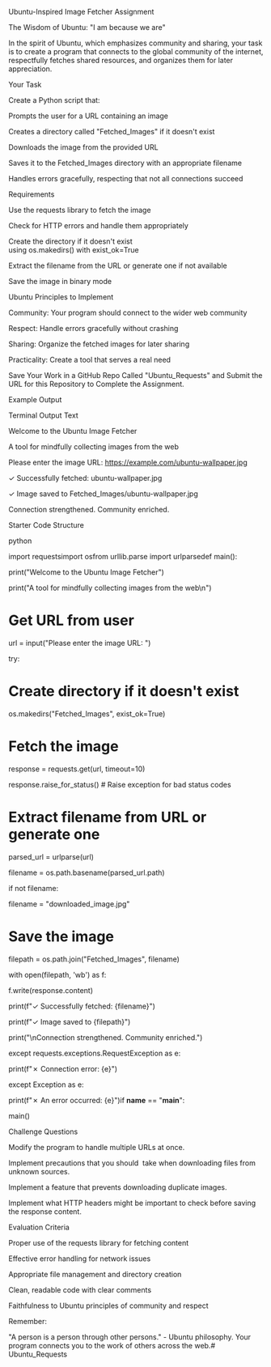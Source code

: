 Ubuntu-Inspired Image Fetcher Assignment

The Wisdom of Ubuntu: "I am because we are"

In the spirit of Ubuntu, which emphasizes community and sharing, your task is to create a program that connects to the global community of the internet, respectfully fetches shared resources, and organizes them for later appreciation.



Your Task

Create a Python script that:



Prompts the user for a URL containing an image

Creates a directory called "Fetched_Images" if it doesn't exist

Downloads the image from the provided URL

Saves it to the Fetched_Images directory with an appropriate filename

Handles errors gracefully, respecting that not all connections succeed

Requirements

Use the requests library to fetch the image

Check for HTTP errors and handle them appropriately

Create the directory if it doesn't exist using os.makedirs() with exist_ok=True

Extract the filename from the URL or generate one if not available

Save the image in binary mode

Ubuntu Principles to Implement

Community: Your program should connect to the wider web community

Respect: Handle errors gracefully without crashing

Sharing: Organize the fetched images for later sharing

Practicality: Create a tool that serves a real need

Save Your Work in a GitHub Repo Called "Ubuntu_Requests" and Submit the URL for this Repository to Complete the Assignment. 

Example Output

Terminal Output Text



Welcome to the Ubuntu Image Fetcher

A tool for mindfully collecting images from the web



Please enter the image URL: https://example.com/ubuntu-wallpaper.jpg

✓ Successfully fetched: ubuntu-wallpaper.jpg

✓ Image saved to Fetched_Images/ubuntu-wallpaper.jpg



Connection strengthened. Community enriched.

Starter Code Structure

python



import requestsimport osfrom urllib.parse import urlparsedef main():

print("Welcome to the Ubuntu Image Fetcher")

print("A tool for mindfully collecting images from the web\n")


# Get URL from user

url = input("Please enter the image URL: ")


try:

# Create directory if it doesn't exist

os.makedirs("Fetched_Images", exist_ok=True)


# Fetch the image

response = requests.get(url, timeout=10)

response.raise_for_status() # Raise exception for bad status codes


# Extract filename from URL or generate one

parsed_url = urlparse(url)

filename = os.path.basename(parsed_url.path)


if not filename:

filename = "downloaded_image.jpg"


# Save the image

filepath = os.path.join("Fetched_Images", filename)


with open(filepath, 'wb') as f:

f.write(response.content)


print(f"✓ Successfully fetched: {filename}")

print(f"✓ Image saved to {filepath}")

print("\nConnection strengthened. Community enriched.")


except requests.exceptions.RequestException as e:

print(f"✗ Connection error: {e}")

except Exception as e:

print(f"✗ An error occurred: {e}")if __name__ == "__main__":

main()

Challenge Questions

Modify the program to handle multiple URLs at once.

Implement precautions that you should  take when downloading files from unknown sources.

Implement a feature that prevents downloading duplicate images.

Implement what HTTP headers might be important to check before saving the response content.

Evaluation Criteria

Proper use of the requests library for fetching content

Effective error handling for network issues

Appropriate file management and directory creation

Clean, readable code with clear comments

Faithfulness to Ubuntu principles of community and respect

Remember:

"A person is a person through other persons." - Ubuntu philosophy. Your program connects you to the work of others across the web.# Ubuntu_Requests